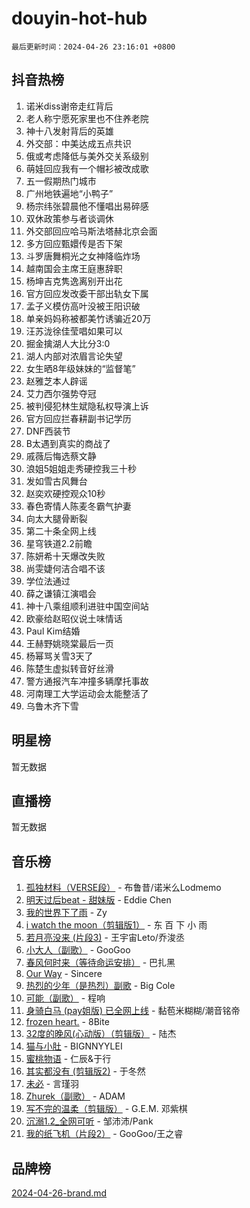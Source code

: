 # douyin-hot-hub

`最后更新时间：2024-04-26 23:16:01 +0800`

## 抖音热榜

1. 诺米diss谢帝走红背后
1. 老人称宁愿死家里也不住养老院
1. 神十八发射背后的英雄
1. 外交部：中美达成五点共识
1. 俄或考虑降低与美外交关系级别
1. 萌娃回应我有一个帽衫被改成歌
1. 五一假期热门城市
1. 广州地铁遍地“小鸭子”
1. 杨宗纬张碧晨他不懂唱出易碎感
1. 双休政策参与者谈调休
1. 外交部回应哈马斯法塔赫北京会面
1. 多方回应甄嬛传是否下架
1. 斗罗唐舞桐光之女神降临炸场
1. 越南国会主席王庭惠辞职
1. 杨坤吉克隽逸离别开出花
1. 官方回应发改委干部出轨女下属
1. 孟子义模仿高叶没被王阳识破
1. 单亲妈妈称被都美竹诱骗近20万
1. 汪苏泷徐佳莹唱如果可以
1. 掘金擒湖人大比分3:0
1. 湖人内部对浓眉言论失望
1. 女生晒8年级妹妹的“监督笔”
1. 赵雅芝本人辟谣
1. 艾力西尔强势夺冠
1. 被判侵犯林生斌隐私权导演上诉
1. 官方回应拦春耕副书记学历
1. DNF西装节
1. B太遇到真实的商战了
1. 戚薇后悔选蔡文静
1. 浪姐5姐姐走秀硬控我三十秒
1. 发如雪古风舞台
1. 赵奕欢硬控观众10秒
1. 春色寄情人陈麦冬霸气护妻
1. 向太大腿骨断裂
1. 第二十条全网上线
1. 星穹铁道2.2前瞻
1. 陈妍希十天爆改失败
1. 尚雯婕何洁合唱不该
1. 学位法通过
1. 薛之谦镇江演唱会
1. 神十八乘组顺利进驻中国空间站
1. 欧豪给赵昭仪说土味情话
1. Paul Kim结婚
1. 王赫野姚晓棠最后一页
1. 杨幂骂关雪3天了
1. 陈楚生虚拟转音好丝滑
1. 警方通报汽车冲撞多辆摩托事故
1. 河南理工大学运动会太能整活了
1. 乌鲁木齐下雪

## 明星榜

暂无数据

## 直播榜

暂无数据

## 音乐榜

1. [孤独材料（VERSE段）](https://sf5-hl-cdn-tos.douyinstatic.com/obj/tos-cn-ve-2774/ocX7glDNHYlwFeYrGQfBZoThtvPWy8tCCEBGKQ) - 布鲁昔/诺米么Lodmemo
1. [明天过后beat - 甜妹版](https://sf5-hl-cdn-tos.douyinstatic.com/obj/tos-cn-ve-2774/osMLYeeoMm04CZyaI91XUDF8OzLRLgePKALGHI) - Eddie Chen
1. [我的世界下了雨](https://sf5-hl-cdn-tos.douyinstatic.com/obj/tos-cn-ve-2774/o85sBiwXIByH9bWIMAEEOoiQ1o1m9Afn15BspE) - Zy
1. [i watch the moon（剪辑版1）](https://sf3-cdn-tos.douyinstatic.com/obj/tos-cn-ve-2774/o0I9mSChzHZANMJIEBfkCQzzg6N5WAcVtqft9P) - 东 百 下 小 雨
1. [若月亮没来 (片段3)](https://sf3-cdn-tos.douyinstatic.com/obj/tos-cn-ve-2774/okfyEUsGW1B1ovJi5JiN9IjvAT2lMwA054GoEB) - 王宇宙Leto/乔浚丞
1. [小大人（副歌）](https://sf5-hl-cdn-tos.douyinstatic.com/obj/tos-cn-ve-2774/oIhaDwehWhLFsVIG7QIICLLazDNGJAGg5geeb4) - GooGoo
1. [春风何时来（等待命运安排）](https://sf5-hl-cdn-tos.douyinstatic.com/obj/tos-cn-ve-2774/oICBNbD3gelMfB4WgiD1KI2jQtXZE2FgHLwtsl) - 巴扎黑
1. [Our Way](https://sf27-cdn-tos.douyinstatic.com/obj/tos-cn-ve-2774/o8tPEkQgQNCe0DPeFwZzYrbqLlnzBBrYidWkEZ) - Sincere
1. [热烈的少年（是热烈）副歌](https://sf5-hl-cdn-tos.douyinstatic.com/obj/tos-cn-ve-2774/owVNI0CLDAUMtSz6TEYvfFBFL4UDFFhLfgK8fa) - Big Cole
1. [可能（副歌）](https://sf5-hl-cdn-tos.douyinstatic.com/obj/tos-cn-ve-2774/cde1731888894259b333569393c2fb51) - 程响
1. [身骑白马 (pay姐版) 已全网上线](https://sf5-hl-cdn-tos.douyinstatic.com/obj/tos-cn-ve-2774/oQLO5ZgLsFkaDhdIIveF2zUCgfweY0gWaH4AQG) - 黏苞米糊糊/潮音铭帝
1. [frozen heart.](https://sf3-cdn-tos.douyinstatic.com/obj/tos-cn-ve-2774/oIIWJfyjIACZA9zQMtnJ6hQQhFC4vhCupoRBsO) - 8Bite
1. [32度的晚风(心动版）（剪辑版）](https://sf5-hl-cdn-tos.douyinstatic.com/obj/tos-cn-ve-2774/owNyabsyWdzUulxhoJfK8IBXgp0UMQAHpvGh2B) - 陆杰
1. [猫与小肚](https://sf5-hl-cdn-tos.douyinstatic.com/obj/tos-cn-ve-2774/osZeoClMECgK8DYl6VebABgbchEtPYQjZEnRtd) - BIGNNYYLEI
1. [蜜桃物语](https://sf6-cdn-tos.douyinstatic.com/obj/tos-cn-ve-2774/oIhOSCZtIACtYU4XQkngiW9kCBfVD1Fz9IYeqL) - 仁辰&于行
1. [其实都没有 (剪辑版2)](https://sf5-hl-cdn-tos.douyinstatic.com/obj/tos-cn-ve-2774/oEBNQenHZtBhxYjGgUDQk0BCHTigQafgFlbQ7k) - 于冬然
1. [未必](https://sf5-hl-cdn-tos.douyinstatic.com/obj/tos-cn-ve-2774/ogntQMFnKQDZUgTCYuJgfLEtleYZZFxBQqhhFB) - 言瑾羽
1. [Zhurek（副歌）](https://sf5-hl-cdn-tos.douyinstatic.com/obj/tos-cn-ve-2774/ooQm8FBZQDlf0btEYgVpCcSCQfrdJGBEKZYBGS) - ADAM
1. [写不完的温柔（剪辑版）](https://sf5-hl-cdn-tos.douyinstatic.com/obj/tos-cn-ve-2774/oYBzzZQJ233GfwkemJJffAIWgeIYrjZfWhHTcG) - G.E.M. 邓紫棋
1. [沉溺1.2_全网可听](https://sf5-hl-cdn-tos.douyinstatic.com/obj/tos-cn-ve-2774/ok2QoiBqsWAX9McZmWiI9gAB0EzwD4Xj6yfmtH) - 邹沛沛/Pank
1. [我的纸飞机（片段2）](https://sf5-hl-cdn-tos.douyinstatic.com/obj/tos-cn-ve-2774/oM2ZrKcg2CD5AeRB2gkeXOFB1IxAGJdZPazYHf) - GooGoo/王之睿

## 品牌榜

[2024-04-26-brand.md](2024-04-26-brand.md)
